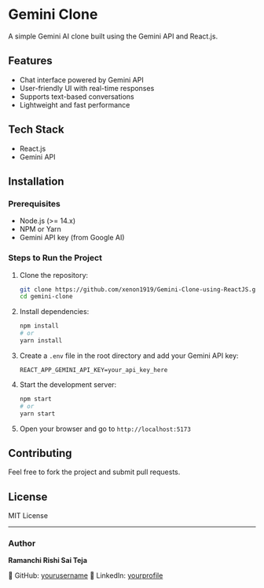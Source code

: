 # Gemini Clone

A simple Gemini AI clone built using the Gemini API and React.js.

## Features
- Chat interface powered by Gemini API
- User-friendly UI with real-time responses
- Supports text-based conversations
- Lightweight and fast performance

## Tech Stack
- React.js
- Gemini API

## Installation

### Prerequisites
- Node.js (>= 14.x)
- NPM or Yarn
- Gemini API key (from Google AI)

### Steps to Run the Project

1. Clone the repository:
   ```bash
   git clone https://github.com/xenon1919/Gemini-Clone-using-ReactJS.git
   cd gemini-clone
   ```

2. Install dependencies:
   ```bash
   npm install
   # or
   yarn install
   ```

3. Create a `.env` file in the root directory and add your Gemini API key:
   ```env
   REACT_APP_GEMINI_API_KEY=your_api_key_here
   ```

4. Start the development server:
   ```bash
   npm start
   # or
   yarn start
   ```

5. Open your browser and go to `http://localhost:5173`

## Contributing
Feel free to fork the project and submit pull requests. 

## License
MIT License

---

### Author
**Ramanchi Rishi Sai Teja**

📌 GitHub: [yourusername](https://github.com/xenon1919)
📌 LinkedIn: [yourprofile](https://linkedin.com/in/yourprofile)
